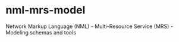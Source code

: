 nml-mrs-model
=============

Network Markup Language (NML) - Multi-Resource Service (MRS) - Modeling schemas and tools
